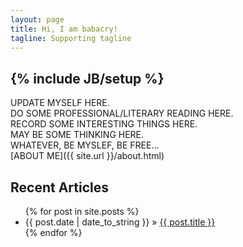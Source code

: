 ```yaml
---
layout: page 
title: Hi, I am babacry! 
tagline: Supporting tagline
---
```

{% include JB/setup %}
-  
UPDATE MYSELF HERE.  
DO SOME PROFESSIONAL/LITERARY READING HERE.   
RECORD SOME INTERESTING THINGS HERE.  
MAY BE SOME THINKING HERE.  
WHATEVER, BE MYSLEF, BE FREE...  
[ABOUT ME]({{ site.url }}/about.html)   

## Recent Articles  

<ul class="posts">
  {% for post in site.posts %}
    <li><span>{{ post.date | date_to_string }}</span> &raquo; <a href="{{ BASE_PATH }}{{ post.url }}">{{ post.title }}</a></li>
  {% endfor %}
</ul>


